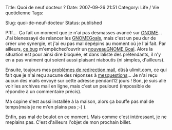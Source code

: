 Title: Quoi de neuf docteur ?
Date: 2007-09-26 21:51
Category: Life / Vie quotidienne
Tags:

Slug: quoi-de-neuf-docteur
Status: published

<div class="\"contenuArticle\"">

Pfff...  Ça fait un moment que je n'ai pas desmasses avancé sur [GNOME](\%22http://www.gnome.org/\%22)...  J'ai bienessayé de relancer les [GNOMEGoals](\%22http://live.gnome.org/GnomeGoals\%22), mais c'est un peu dur de créer une synergie, et j'ai eu pas mal depépins au moment où je l'ai fait. Par ailleurs, [ce bug](\%22http://bugzilla.gnome.org/show_bug.cgi?id=336225\%22) m'empêched'ouvrir un [nouveauGNOME Goal](\%22http://live.gnome.org/GnomeGoals/AboutDialog\%22). Alors la situation est pour ainsi dire bloquée, et dans laliste des prétendants, il n'y en a pas vraiment qui soient aussi plaisant niaboutis (ni simples, d'ailleurs).  
  
Ensuite, toujours mes [problèmes de redirection mail](\%22/post/2007/01/11/Fed-up-with-ulimitcom\%22), dûsà ulimit.com, ce qui fait que je n'ai reçu aucune des réponses à [mesquestions](\%22http://mail.gnome.org/archives/gnome-love/2007-May/msg00028.html\%22)... Je n'ai reçu aucun des mails envoyé sur cette adresse pendant12 jours ! Bon, je suis allé voir les archives mail en ligne, mais c'est un peulourd (impossible de répondre à un commentaire précis).  
  
Ma copine s'est aussi installée à la maison, alors ça bouffe pas mal de temps(mais je ne m'en plains pas ;-) ).  
  
Enfin, pas mal de boulot en ce moment. Mais comme c'est intéressant, je ne meplains pas. C'est d'ailleurs l'objet de mon prochain billet.

</div>
